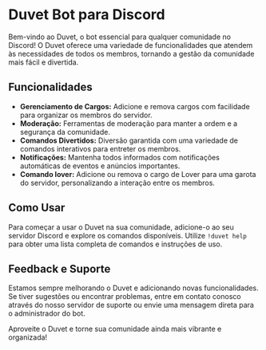 <h1>Duvet Bot para Discord</h1>

<p>Bem-vindo ao Duvet, o bot essencial para qualquer comunidade no Discord! O Duvet oferece uma variedade de funcionalidades que atendem às necessidades de todos os membros, tornando a gestão da comunidade mais fácil e divertida.</p>

<h2>Funcionalidades</h2>
<ul>
  <li><strong>Gerenciamento de Cargos:</strong> Adicione e remova cargos com facilidade para organizar os membros do servidor.</li>
  <li><strong>Moderação:</strong> Ferramentas de moderação para manter a ordem e a segurança da comunidade.</li>
  <li><strong>Comandos Divertidos:</strong> Diversão garantida com uma variedade de comandos interativos para entreter os membros.</li>
  <li><strong>Notificações:</strong> Mantenha todos informados com notificações automáticas de eventos e anúncios importantes.</li>
  <li><strong>Comando lover:</strong> Adicione ou remova o cargo de Lover para uma garota do servidor, personalizando a interação entre os membros.</li>
</ul>

<h2>Como Usar</h2>
<p>Para começar a usar o Duvet na sua comunidade, adicione-o ao seu servidor Discord e explore os comandos disponíveis. Utilize <code>!duvet help</code> para obter uma lista completa de comandos e instruções de uso.</p>

<h2>Feedback e Suporte</h2>
<p>Estamos sempre melhorando o Duvet e adicionando novas funcionalidades. Se tiver sugestões ou encontrar problemas, entre em contato conosco através do nosso servidor de suporte ou envie uma mensagem direta para o administrador do bot.</p>

<p>Aproveite o Duvet e torne sua comunidade ainda mais vibrante e organizada!</p>
